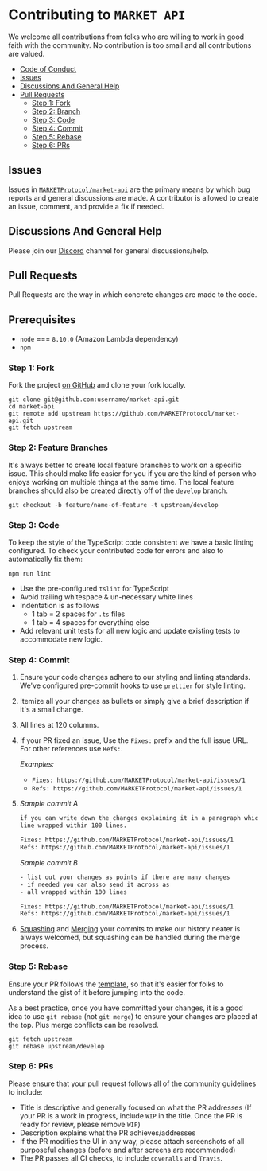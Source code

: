 # Contributing to `MARKET API`

We welcome all contributions from folks who are willing to work in good faith
with the community. No contribution is too small and all contributions are
valued.

* [Code of Conduct](https://github.com/MARKETProtocol/community/blob/master/guidelines/code-of-confuct.md)
* [Issues](#issues)
* [Discussions And General Help](#discussions-and-general-help)
* [Pull Requests](#pull-requests)
  * [Step 1: Fork](#step-1-fork)
  * [Step 2: Branch](#step-2-branch)
  * [Step 3: Code](#step-3-code)
  * [Step 4: Commit](#step-4-commit)
  * [Step 5: Rebase](#step-5-rebase)
  * [Step 6: PRs](#step-6-prs)

## Issues

Issues in [`MARKETProtocol/market-api`](https://github.com/MARKETProtocol/market-api/issues) are the primary means by which bug reports and
general discussions are made. A contributor is allowed to create an issue, comment, and provide a fix if needed.

## Discussions And General Help

Please join our [Discord](https://marketprotocol.io/discord) channel for general discussions/help.

## Pull Requests

Pull Requests are the way in which concrete changes are made to the code.

## Prerequisites

- `node` === `8.10.0` (Amazon Lambda dependency)
- `npm`

### Step 1: Fork

Fork the project [on GitHub](https://github.com/MARKETProtocol/market-api) and clone your
fork locally.

```shell
git clone git@github.com:username/market-api.git
cd market-api
git remote add upstream https://github.com/MARKETProtocol/market-api.git
git fetch upstream
```

### Step 2: Feature Branches

It's always better to create local feature branches to work on a specific issue. This should make
life easier for you if you are the kind of person who enjoys working on multiple things at the same time.
The local feature branches should also be created directly off of the `develop` branch.

```shell
git checkout -b feature/name-of-feature -t upstream/develop
```

### Step 3: Code

To keep the style of the TypeScript code consistent we have a basic linting configured.
To check your contributed code for errors and also to automatically fix them:

 ```shell
 npm run lint
 ```


* Use the pre-configured `tslint` for TypeScript
* Avoid trailing whitespace & un-necessary white lines
* Indentation is as follows
  * 1 tab = 2 spaces for `.ts` files
  * 1 tab = 4 spaces for everything else
* Add relevant unit tests for all new logic and update existing tests to accommodate new logic.

### Step 4: Commit

1. Ensure your code changes adhere to our styling and linting standards.
  We've configured pre-commit hooks to use `prettier` for style linting.
2. Itemize all your changes as bullets or simply give a brief
  description if it's a small change.
3. All lines at 120 columns.
4. If your PR fixed an issue, Use the `Fixes:` prefix and the full issue URL.
  For other references use `Refs:`.

    _Examples:_
    * `Fixes: https://github.com/MARKETProtocol/market-api/issues/1`
    * `Refs: https://github.com/MARKETProtocol/market-api/issues/1`

5. _Sample commit A_
    ```txt
    if you can write down the changes explaining it in a paragraph which each
    line wrapped within 100 lines.

    Fixes: https://github.com/MARKETProtocol/market-api/issues/1
    Refs: https://github.com/MARKETProtocol/market-api/issues/1
    ```

    _Sample commit B_
    ```txt
    - list out your changes as points if there are many changes
    - if needed you can also send it across as
    - all wrapped within 100 lines

    Fixes: https://github.com/MARKETProtocol/market-api/issues/1
    Refs: https://github.com/MARKETProtocol/market-api/issues/1
    ```
6. [Squashing](https://git-scm.com/book/en/v2/Git-Tools-Rewriting-History) and [Merging](https://git-scm.com/docs/git-merge) your commits to make our history neater is always welcomed, but squashing can be handled during the merge process.

### Step 5: Rebase

Ensure your PR follows the [template](https://github.com/MARKETProtocol/market-api/blob/develop/.github/PULL_REQUEST_TEMPLATE.md), so that it's
easier for folks to understand the gist of it before jumping into the code.

As a best practice, once you have committed your changes, it is a good idea
to use `git rebase` (not `git merge`) to ensure your changes are placed at the
top. Plus merge conflicts can be resolved.

```shell
git fetch upstream
git rebase upstream/develop
```

### Step 6: PRs

Please ensure that your pull request follows all of the community guidelines to include:

* Title is descriptive and generally focused on what the PR addresses (If your PR is a work in progress, include `WIP` in the title. Once the PR is ready for review, please remove `WIP`)
* Description explains what the PR achieves/addresses
* If the PR modifies the UI in any way, please attach screenshots of all purposeful changes (before and after screens are recommended)
* The PR passes all CI checks, to include `coveralls` and `Travis`.
